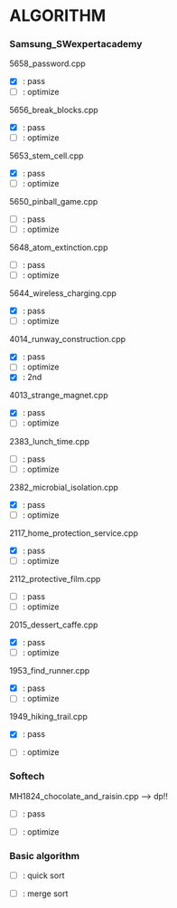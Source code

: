 # ALGORITHM

### Samsung_SWexpertacademy

5658_password.cpp
- [X] : pass
- [ ] : optimize

5656_break_blocks.cpp
- [X] : pass
- [ ] : optimize

5653_stem_cell.cpp
- [x] : pass
- [ ] : optimize

5650_pinball_game.cpp
- [ ] : pass
- [ ] : optimize

5648_atom_extinction.cpp
- [ ] : pass
- [ ] : optimize

5644_wireless_charging.cpp
- [X] : pass
- [ ] : optimize

4014_runway_construction.cpp
- [X] : pass
- [ ] : optimize
- [X] : 2nd

4013_strange_magnet.cpp
- [X] : pass
- [ ] : optimize

2383_lunch_time.cpp
- [ ] : pass
- [ ] : optimize

2382_microbial_isolation.cpp
- [X] : pass
- [ ] : optimize

2117_home_protection_service.cpp
- [X] : pass
- [ ] : optimize

2112_protective_film.cpp
- [ ] : pass
- [ ] : optimize

2015_dessert_caffe.cpp
- [X] : pass
- [ ] : optimize

1953_find_runner.cpp
- [X] : pass
- [ ] : optimize

1949_hiking_trail.cpp
- [X] : pass
- [ ] : optimize


### Softech

MH1824_chocolate_and_raisin.cpp --> dp!!
- [ ] : pass
- [ ] : optimize


### Basic algorithm

- [ ] : quick sort
- [ ] : merge sort


